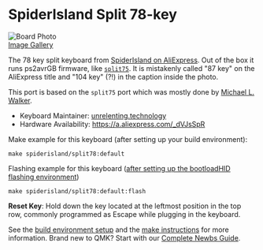 # SpiderIsland Split 78-key

![Board Photo](https://i.imgur.com/N3DjdGql.jpg)  
[Image Gallery](https://imgur.com/a/0AUY8Ng)

The 78 key split keyboard from [SpiderIsland on AliExpress](https://a.aliexpress.com/_dVJsSpR).
Out of the box it runs ps2avrGB firmware, like [`split75`](../../wheatfield/split75/README.md).
It is mistakenly called "87 key" on the AliExpress title and "104 key" (?!) in the caption inside the photo.

This port is based on the `split75` port which was mostly done by [Michael L. Walker](https://github.com/walkerstop).

* Keyboard Maintainer: [unrelenting.technology](https://github.com/unrelentingtech)
* Hardware Availability: https://a.aliexpress.com/_dVJsSpR

Make example for this keyboard (after setting up your build environment):

    make spiderisland/split78:default

Flashing example for this keyboard ([after setting up the bootloadHID flashing environment](https://docs.qmk.fm/#/flashing_bootloadhid))

    make spiderisland/split78:default:flash

**Reset Key**: Hold down the key located at the leftmost position in the top row, commonly programmed as Escape while plugging in the keyboard.

See the [build environment setup](https://docs.qmk.fm/#/getting_started_build_tools) and the [make instructions](https://docs.qmk.fm/#/getting_started_make_guide) for more information. Brand new to QMK? Start with our [Complete Newbs Guide](https://docs.qmk.fm/#/newbs).

